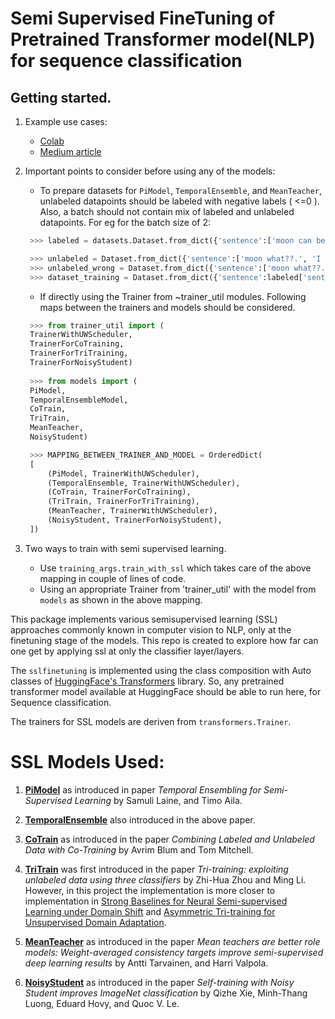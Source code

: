 # Semi Supervised FineTuning of Pretrained Transformer model(NLP) for sequence classification

## Getting started.
1. Example use cases:
   - [Colab](https://colab.research.google.com/drive/14jvLpzqRbOkXaSq4BvsxWOe_LzEyULpH#scrollTo=8C115fjGNPB1)
   - [Medium article](https://ankushc48.medium.com/semi-supervised-finetuning-of-nlp-transformers-220c125e781d)

1. Important points to consider before using any of the models:
   - To prepare datasets for `PiModel`, `TemporalEnsemble`, and `MeanTeacher`, unlabeled datapoints should be labeled with negative labels ( <=0 ). Also, a batch should not contain mix of labeled and unlabeled datapoints. For eg for the batch size of 2:
   ```python
    >>> labeled = datasets.Dataset.from_dict({'sentence':['moon can be red.', 'There are no people on moon.'], 'label':[1, 0]}) 

    >>> unlabeled = Dataset.from_dict({'sentence':['moon what??.', 'I am people'], 'label':[-1, -1]}) ##correct way to unlabeled datasets.
    >>> unlabeled_wrong = Dataset.from_dict({'sentence':['moon what??.', 'I am people'], 'label':[0, -1]}) ##wrong way to unlabeled datasets.
    >>> dataset_training = Dataset.from_dict({'sentence':labeled['sentence'] + unlabeled['sentence'], 'label':labeled['label'] + unlabeled['label']})
    ```
   - If directly using the Trainer from ~trainer_util modules. Following maps between the trainers and models should be considered.
   ```python
    >>> from trainer_util import (
    TrainerWithUWScheduler, 
    TrainerForCoTraining, 
    TrainerForTriTraining,
    TrainerForNoisyStudent)
    
    >>> from models import (
    PiModel,
    TemporalEnsembleModel,
    CoTrain,
    TriTrain,
    MeanTeacher,
    NoisyStudent)

    >>> MAPPING_BETWEEN_TRAINER_AND_MODEL = OrderedDict(
    [
        (PiModel, TrainerWithUWScheduler),
        (TemporalEnsemble, TrainerWithUWScheduler),
        (CoTrain, TrainerForCoTraining),
        (TriTrain, TrainerForTriTraining),
        (MeanTeacher, TrainerWithUWScheduler),
        (NoisyStudent, TrainerForNoisyStudent),
    ])

    ```
    
1. Two ways to train with semi supervised learning.
    - Use `training_args.train_with_ssl` which takes care of the above mapping in couple of lines of code.
    - Using an appropriate Trainer from 'trainer_util' with the model from `models` as shown in the above mapping.

This package implements various semisupervised learning (SSL) approaches commonly known in computer vision to NLP, only at the finetuning stage of the models. This repo is created to explore how far can one get by applying ssl at only the classifier layer/layers.

The `sslfinetuning` is implemented using the class composition with Auto classes of [HuggingFace's Transformers](https://github.com/huggingface/transformers) library. So, any pretrained transformer model available at HuggingFace should be able to run here, for Sequence classification.

The trainers for SSL models are deriven from `transformers.Trainer`. 

# SSL Models Used:

1. **[PiModel](https://arxiv.org/abs/1610.02242)** as introduced in paper *Temporal Ensembling for Semi-Supervised Learning* by Samuli Laine, and Timo Aila.

1. **[TemporalEnsemble](https://arxiv.org/abs/1610.02242)** also introduced in the above paper.

1. **[CoTrain](https://www.cs.cmu.edu/~avrim/Papers/cotrain.pdf)** as introduced in the paper *Combining Labeled and Unlabeled Data with Co-Training* by Avrim Blum and Tom Mitchell.

1. **[TriTrain](https://ieeexplore.ieee.org/document/1512038)** was first introduced in the paper *Tri-training: exploiting unlabeled data using three classifiers* by Zhi-Hua Zhou and Ming Li. However, in this project the implementation is more closer to implementation in [Strong Baselines for Neural Semi-supervised Learning under Domain Shift](https://arxiv.org/abs/1804.09530) and [Asymmetric Tri-training for Unsupervised Domain Adaptation](https://arxiv.org/abs/1702.08400).

1. **[MeanTeacher](https://arxiv.org/abs/1703.01780)** as introduced in the paper *Mean teachers are better role models: Weight-averaged consistency targets improve semi-supervised deep learning results* by Antti Tarvainen, and Harri Valpola. 

1. **[NoisyStudent](https://arxiv.org/abs/1911.04252)** as introduced in the paper *Self-training with Noisy Student improves ImageNet classification* by Qizhe Xie, Minh-Thang Luong, Eduard Hovy, and Quoc V. Le.

